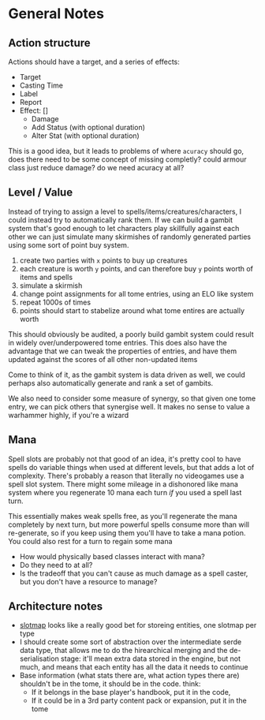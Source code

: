 # General Notes

## Action structure

Actions should have a target, and a series of effects:

- Target
- Casting Time
- Label
- Report
- Effect: []
  - Damage
  - Add Status (with optional duration)
  - Alter Stat (with optional duration)

This is a good idea, but it leads to problems of where `acuracy` should go, does there need to be some concept of missing completly? could armour class just reduce damage? do we need acuracy at all?

## Level / Value

Instead of trying to assign a level to spells/items/creatures/characters, I could instead try to automatically rank them. If we can build a gambit system that's good enough to let characters play skillfully against each other we can just simulate many skirmishes of randomly generated parties using some sort of point buy system.

1. create two parties with `x` points to buy up creatures
2. each creature is worth `y` points, and can therefore buy `y` points worth of items and spells
3. simulate a skirmish
4. change point assignments for all tome entries, using an ELO like system
5. repeat 1000s of times
6. points should start to stabelize around what tome entires are actually worth

This should obviously be audited, a poorly build gambit system could result in widely over/underpowered tome entries.
This does also have the advantage that we can tweak the properties of entries, and have them updated against the scores of all other non-updated items

Come to think of it, as the gambit system is data driven as well, we could perhaps also automatically generate and rank a set of gambits.

We also need to consider some measure of synergy, so that given one tome entry, we can pick others that synergise well. It makes no sense to value a warhammer highly, if you're a wizard

## Mana

Spell slots are probably not that good of an idea, it's pretty cool to have spells do variable things when used at different levels, but that adds a lot of complexity. There's probably a reason that literally no videogames use a spell slot system. There might some mileage in a dishonored like mana system where you regenerate 10 mana each turn _if_ you used a spell last turn.

This essentially makes weak spells free, as you'll regenerate the mana completely by next turn, but more powerful spells consume more than will re-generate, so if you keep using them you'll have to take a mana potion. You could also rest for a turn to regain some mana

- How would physically based classes interact with mana?
- Do they need to at all?
- Is the tradeoff that you can't cause as much damage as a spell caster, but you don't have a resource to manage?

## Architecture notes

* [slotmap](https://docs.rs/slotmap/0.4.0/slotmap/) looks like a really good bet for storeing entities, one slotmap per type
* I should create some sort of abstraction over the intermediate serde data type, that allows me to do the hirearchical merging and the de-serialisation stage: it'll mean extra data stored in the engine, but not much, and means that each entity has all the data it needs to continue
* Base information (what stats there are, what action types there are) shouldn't be in the tome, it should be in the code. think:
  * If it belongs in the base player's handbook, put it in the code,
  * If it could be in a 3rd party content pack or expansion, put it in the tome
